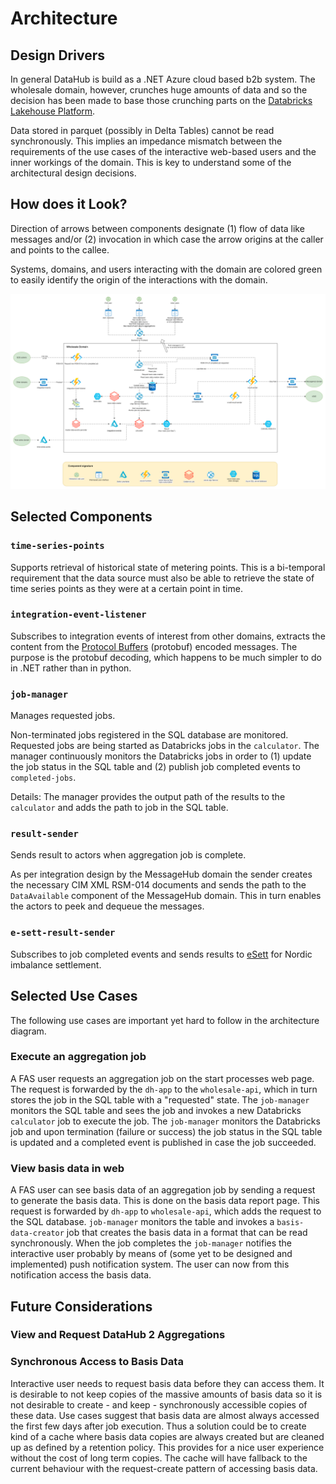 # Architecture

## Design Drivers

In general DataHub is build as a .NET Azure cloud based b2b system.
The wholesale domain, however, crunches huge amounts of data and so the decision has been made to base those crunching parts on the [Databricks Lakehouse Platform](https://databricks.com/).

Data stored in parquet (possibly in Delta Tables) cannot be read synchronously.
This implies an impedance mismatch between the requirements of the use cases of the interactive web-based users and the inner workings of the domain.
This is key to understand some of the architectural design decisions.

## How does it Look?

Direction of arrows between components designate (1) flow of data like messages and/or (2) invocation in which case the arrow origins at the caller and points to the callee.

Systems, domains, and users interacting with the domain are colored green to easily identify the origin of the interactions with the domain.

![Architecture!](images/architecture.drawio.png)

## Selected Components

### `time-series-points`

Supports retrieval of historical state of metering points.
This is a bi-temporal requirement that the data source must also be able to retrieve
the state of time series points as they were at a certain point in time.

### `integration-event-listener`

Subscribes to integration events of interest from other domains, extracts the content from the [Protocol Buffers](https://developers.google.com/protocol-buffers) (protobuf) encoded messages.
The purpose is the protobuf decoding, which happens to be much simpler to do in .NET rather than in python.

### `job-manager`

Manages requested jobs.

Non-terminated jobs registered in the SQL database are monitored.
Requested jobs are being started as Databricks jobs in the `calculator`.
The manager continuously monitors the Databricks jobs in order to (1) update the job status in the SQL table and
(2) publish job completed events to `completed-jobs`.

Details: The manager provides the output path of the results to the `calculator` and adds the path to job in the SQL table.

### `result-sender`

Sends result to actors when aggregation job is complete.

As per integration design by the MessageHub domain the sender creates the necessary CIM XML RSM-014 documents
and sends the path to the `DataAvailable` component of the MessageHub domain.
This in turn enables the actors to peek and dequeue the messages.

### `e-sett-result-sender`

Subscribes to job completed events and sends results to [eSett](https://www.esett.com/) for Nordic imbalance settlement.

## Selected Use Cases

The following use cases are important yet hard to follow in the architecture diagram.

### Execute an aggregation job

A FAS user requests an aggregation job on the start processes web page.
The request is forwarded by the `dh-app` to the `wholesale-api`,
which in turn stores the job in the SQL table with a "requested" state.
The `job-manager` monitors the SQL table and sees the job and invokes a new Databricks `calculator` job to execute the job.
The `job-manager` monitors the Databricks job and upon termination (failure or success) the job status
in the SQL table is updated and a completed event is published in case the job succeeded.

### View basis data in web

A FAS user can see basis data of an aggregation job by sending a request to generate the basis data.
This is done on the basis data report page. This request is forwarded by `dh-app` to `wholesale-api`,
which adds the request to the SQL database.
`job-manager` monitors the table and invokes a `basis-data-creator` job that creates the basis data in a format that can be read synchronously.
When the job completes the `job-manager` notifies the interactive user probably by means of
(some yet to be designed and implemented) push notification system. The user can now from this notification access the basis data.

## Future Considerations

### View and Request DataHub 2 Aggregations



### Synchronous Access to Basis Data

Interactive user needs to request basis data before they can access them.
It is desirable to not keep copies of the massive amounts of basis data so it is not desirable to create - and keep -
synchronously accessible copies of these data.
Use cases suggest that basis data are almost always accessed the first few days after job execution.
Thus a solution could be to create kind of a cache where basis data copies are always created
but are cleaned up as defined by a retention policy.
This provides for a nice user experience without the cost of long term copies.
The cache will have fallback to the current behaviour with the request-create pattern of accessing basis data.
